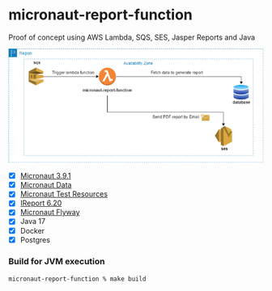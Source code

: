 # micronaut-report-function
Proof of concept using AWS Lambda, SQS, SES, Jasper Reports and Java

![picture](img/aws-diagram.png)

- [x] [Micronaut 3.9.1](https://micronaut.io/)
- [x] [Micronaut Data](https://micronaut-projects.github.io/micronaut-data/latest/guide/)
- [x] [Micronaut Test Resources](https://micronaut-projects.github.io/micronaut-test-resources/latest/guide/)
- [x] [IReport 6.20](https://sourceforge.net/projects/jasperstudio/files/JaspersoftStudio-6.20.0/)
- [x] [Micronaut Flyway](https://micronaut-projects.github.io/micronaut-flyway/latest/guide/)
- [x] Java 17
- [x] Docker
- [x] Postgres

### Build for JVM execution
```console
micronaut-report-function % make build
```
